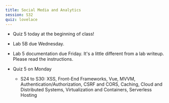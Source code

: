 ```yaml
---
title: Social Media and Analytics
session: S32
quiz: lovelace
---
```


* Quiz 5 today at the beginning of class!
* Lab 5B due Wednesday.
* Lab 5 documentation due Friday. It's a little different from a lab writeup. Please read the instructions.

* Quiz 5 on Monday
    * S24 to S30: XSS, Front-End Frameworks, Vue, MVVM, Authentication/Authorization, CSRF and CORS, Caching, Cloud and Distributed Systems, Virtualization and Containers, Serverless Hosting

